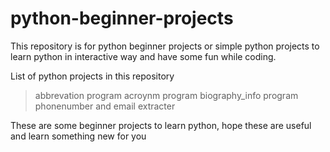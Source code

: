 # python-beginner-projects

This repository is for python beginner projects or simple python projects to learn python in interactive way and have some fun while coding.

List of python projects in this repository
> abbrevation program
> acroynm program
> biography_info program
> phonenumber and email extracter


These are some beginner projects to learn python, hope these are useful and learn something new for you 
